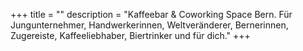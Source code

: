 +++
title = ""
description = "Kaffeebar &amp; Coworking Space Bern. Für Jungunternehmer, Handwerkerinnen, Weltveränderer, Bernerinnen, Zugereiste, Kaffeeliebhaber, Biertrinker und für dich."
+++
